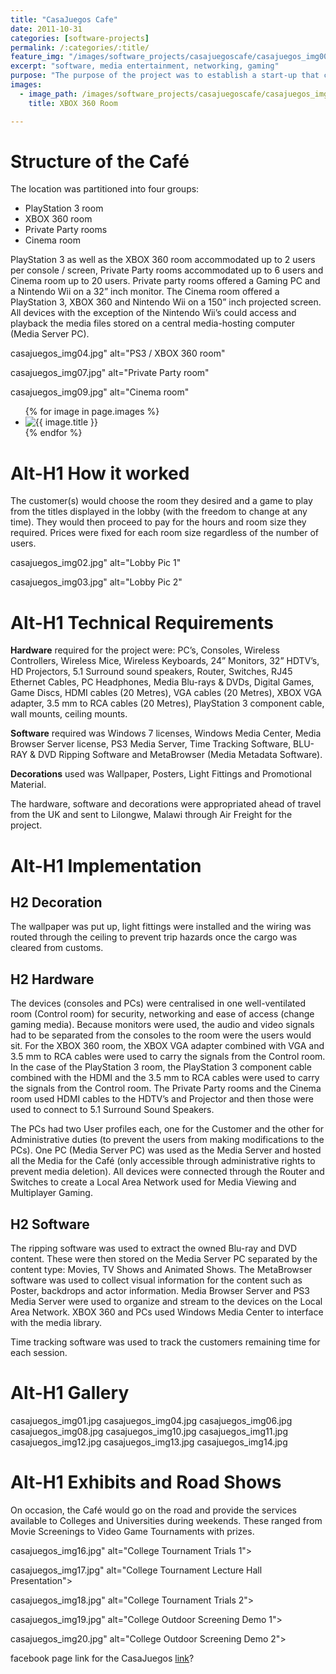 ```yaml
---
title: "CasaJuegos Cafe"
date: 2011-10-31
categories: [software-projects]
permalink: /:categories/:title/
feature_img: "/images/software_projects/casajuegoscafe/casajuegos_img00.jpg"
excerpt: "software, media entertainment, networking, gaming"
purpose: "The purpose of the project was to establish a start-up that could offer services as a modern video game arcade and an offline media-streaming hub at a location in Lilongwe, Malawi, South-East Africa."
images:
  - image_path: /images/software_projects/casajuegoscafe/casajuegos_img00.jpg
    title: XBOX 360 Room

---
```


<h1 class="text-underline">Structure of the Café</h1>

The location was partitioned into four groups:

*	PlayStation 3  room
*	XBOX 360 room
*	Private Party rooms  
*	Cinema room

PlayStation 3 as well as the XBOX 360 room accommodated up to 2 users per console / screen, Private Party rooms accommodated up to 6 users and Cinema room up to 20 users. Private party rooms offered a Gaming PC and a Nintendo Wii on a 32” inch monitor.  The Cinema room offered a PlayStation 3, XBOX 360 and Nintendo Wii on a 150” inch projected screen. All devices with the exception of the Nintendo Wii’s could access and playback the media files stored on a central media-hosting computer (Media Server PC).

casajuegos_img04.jpg" alt="PS3 / XBOX 360 room"

casajuegos_img07.jpg" alt="Private Party room"

casajuegos_img09.jpg" alt="Cinema room"

<ul class="photo-gallery">
  {% for image in page.images %}
    <li>
      <img src="{{ image.image_path }}" alt="{{ image.title }}">
    </li>
  {% endfor %}  
</ul>

# Alt-H1 How it worked

The customer(s) would choose the room they desired and a game to play from the titles displayed in the lobby (with the freedom to change at any time). They would then proceed to pay for the hours and room size they required. Prices were fixed for each room size regardless of the number of users.

casajuegos_img02.jpg" alt="Lobby Pic 1"

casajuegos_img03.jpg" alt="Lobby Pic 2"

# Alt-H1 Technical Requirements

**Hardware** required for the project were: PC’s, Consoles, Wireless Controllers, Wireless Mice, Wireless Keyboards, 24” Monitors, 32” HDTV’s, HD Projectors, 5.1 Surround sound speakers, Router, Switches, RJ45 Ethernet Cables, PC Headphones, Media Blu-rays & DVDs, Digital Games, Game Discs, HDMI cables (20 Metres), VGA cables (20 Metres), XBOX VGA adapter, 3.5 mm to RCA cables (20 Metres), PlayStation 3 component cable, wall mounts, ceiling mounts.

**Software** required was Windows 7 licenses, Windows Media Center, Media Browser Server license, PS3 Media Server, Time Tracking Software, BLU-RAY & DVD Ripping Software and MetaBrowser (Media Metadata Software).

**Decorations** used was Wallpaper, Posters, Light Fittings and Promotional Material.

The hardware, software and decorations were appropriated ahead of travel from the UK and sent to Lilongwe, Malawi through Air Freight for the project.

# Alt-H1 Implementation

## H2 Decoration
The wallpaper was put up, light fittings were installed and the wiring was routed through the ceiling to prevent trip hazards once the cargo was cleared from customs.

## H2 Hardware
The devices (consoles and PCs) were centralised in one well-ventilated room (Control room) for security, networking and ease of access (change gaming media). Because monitors were used, the audio and video signals had to be separated from the consoles to the room were the users would sit. For the XBOX 360 room, the XBOX VGA adapter combined with VGA and 3.5 mm to RCA cables were used to carry the signals from the Control room. In the case of the PlayStation 3 room, the PlayStation 3 component cable combined with the HDMI and the 3.5 mm to RCA cables were used to carry the signals from the Control room. The Private Party rooms and the Cinema room used HDMI cables to the HDTV’s and Projector and then those were used to connect to 5.1 Surround Sound Speakers.

The PCs had two User profiles each, one for the Customer and the other for Administrative duties (to prevent the users from making modifications to the PCs). One PC (Media Server PC) was used as the Media Server and hosted all the Media for the Café (only accessible through administrative rights to prevent media deletion). All devices were connected through the Router and Switches to create a Local Area Network used for Media Viewing and Multiplayer Gaming.

## H2 Software
The ripping software was used to extract the owned Blu-ray and DVD content. These were then stored on the Media Server PC separated by the content type: Movies, TV Shows and Animated Shows. The MetaBrowser software was used to collect visual information for the content such as Poster, backdrops and actor information. Media Browser Server and PS3 Media Server were used to organize and stream to the devices on the Local Area Network. XBOX 360 and PCs used Windows Media Center to interface with the media library.

Time tracking software was used to track the customers remaining time for each session.

# Alt-H1 Gallery

casajuegos_img01.jpg
casajuegos_img04.jpg
casajuegos_img06.jpg
casajuegos_img08.jpg
casajuegos_img10.jpg
casajuegos_img11.jpg
casajuegos_img12.jpg
casajuegos_img13.jpg
casajuegos_img14.jpg




# Alt-H1 Exhibits and Road Shows

On occasion, the Café would go on the road and provide the services available to Colleges and Universities during weekends. These ranged from Movie Screenings to Video Game Tournaments with prizes.

casajuegos_img16.jpg" alt="College Tournament Trials 1">

casajuegos_img17.jpg" alt="College Tournament Lecture Hall Presentation">

casajuegos_img18.jpg" alt="College Tournament Trials 2">

casajuegos_img19.jpg" alt="College Outdoor Screening Demo 1">

casajuegos_img20.jpg" alt="College Outdoor Screening Demo 2">


facebook page link for the CasaJuegos [link](https://www.facebook.com/casajuegos/)?
